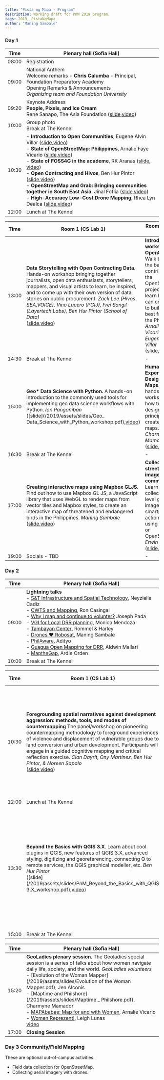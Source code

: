 ```yaml
---
title: "Pista ng Mapa - Program"
description: Working draft for PnM 2019 program.
tags: 2019, PistaNgMapa
author: "Maning Sambale"
---
```

### Day 1

| Time | Plenary hall (Sofia Hall)
|---|---|
| 08:00 | Registration |
| 09:00 | National Anthem<br>Welcome remarks - **Chris Calumba** - Principal, Foundation Preparatory Academy  <br>Opening Remarks & Announcements <br> *Organizing team and Foundation University* |
| 09:20 | Keynote Address <br> **People, Pixels, and Ice Cream** <br>Rene Sanapo, The Asia Foundation ([slide](/2019/assets/slides/1_Rene_Sanapo_Pixels-and-People.pdf),[video]())|
| 10:00 | Group photo <br> Break at The Kennel |
| 10:30 | - **Introduction to Open Communities**, Eugene Alvin Villar ([slide](/2019/assets/slides/2_Eugene_Alvin_Villar_Intro-Open-Communities.pdf),[video]()) <br> - **State of OpenStreetMap: Philippines**, Arnalie Faye Vicario ([slide](/2019/assets/slides/3_Arnalie_Vicario_State-of-OpenStreetMap-Philippines.pdf),[video]())<br> - **State of FOSS4G in the academe**, RK Aranas ([slide](/2019/assets/slides/4_RK_Aranas_State-of-FOSS4G-in-the-academe.pdf), [video]())<br> - **Open Contracting and Hivos**, Ben Hur Pintor ([slide](/2019/assets/slides/5_Ben_Hur_Pinto_Open-Contracting-FOSS4G.pdf),[video]())<br> - **OpenStreetMap and Grab: Bringing communities together in South East Asia**, Jinal Foflia ([slide](/2019/assets/slides/6_GRAB_OpenStreetMap-and-Grab-Bringing-communities-together-in-SouthEastAsia,.pdf),[video]())<br> - **High-Accuracy Low-Cost Drone Mapping**, Rhea Lyn Dealca ([slide](/2019/assets/slides/7_Rhea-Lyn_Dealca_Drone-Supported-Surveys.pdf),[video]())<br> |
| 12:00 | Lunch at The Kennel|

| **Time** | **Room 1 (CS Lab 1)** | **Room 2 (CS Lab 2)** | **Room 3 (IT Room)** |
|----------|---------------|--------|--------|
| 13:00 | **Data Storytelling with Open Contracting Data.**  Hands-on workshop bringing together journalists, open data enthusiasts, storytellers,  mappers, and visual artists to learn, be inspired, and to come up with their own version of data stories on public procurement. *Zack Lee (Hivos SEA,VOICE), Vino Lucero (PCIJ), Frei Sangil (Layertech Labs), Ben Hur Pintor (School of Data)*<br>([slide](/2019/assets/slides/),[video]()) | **Introduction workshop to OpenStreetMap.** Walk through the basics of contributing to the OpenStreetMap project, and learn how you can contribute to building the best free map of the Philippines.  *Arnalie Faye Vicario & Eugene Alvin Villar* <br>([slide](/2019/assets/slides/PnM_IntrotoOSM_workshop.pdf),[video]())| - |
| 14:30 | Break at The Kennel | - | - |
| 15:00 | **Geo&ast; Data Science with Python.** A hands-on introduction to the commonly used tools for implementing geo data science workflows with Python.  *Ian Panganiban* <br>([slide](/2019/assets/slides/Geo_ Data_Science_with_Python_workshop.pdf),[video]())| **Human Experience Design for Maps.**  A quick hands-on workshop on how to use design thinking principles to create better maps. *Charmyne Mamador* <br>([slide](/2019/assets/slides/HEX_for_better_maps_workshop.pdf),[video]())| **OpenStreetMap Mapathon** <br> Mapping the fire stations of Negros Island *MapAm💜re* <br>([slide](/2019/assets/slides/PnM19-mapathon-negros-visayas-fire-station-mapping_workshop.pdf),[video]())|
| 16:30 | Break at The Kennel | - | - |
| 17:00 | **Creating interactive maps using Mapbox GLJS.**  Find out how to use Mapbox GL JS, a JavaScript library that uses WebGL to render maps from vector tiles and Mapbox styles, to create an interactive map of threatened and endangered birds in the Philippines.  *Maning Sambale* <br>([slide](https://maning.github.io/birds-mpbx-gljs/),[video]())| **Collecting street-level imagery for the commons.**  Learn how to collect street-level ground imagery using smartphone or action cameras, using Mapillary or OpenStreetCam.  *Erwin Olario* <br>([slide](/2019/assets/slides/PnM19_street-level-imagery-collection-mapillary-olario_workshop.pdf),[video]())| **OpenStreetMap Mapathon** Mapping pedestrian crossings with Pic4Review<br>*Rally de Leon* <br>([slide](/2019/assets/slides/PistaNgMapa2019_Mapathon_Pic4Review_workshop.pdf)), [](video) |
| 19:00 | Socials - TBD | - |

### Day 2

| Time | Plenary hall (Sofia Hall)
|---------------|-----------------------------------|
| 09:00 |**Lightning talks** <br>- [S&T Infrastructure and Spatial Technology](/2019/assets/slides/Neyzielle_Cadiz_lightning.pdf), Neyzielle Cadiz <br>- [CWTS and Mapping](/2019/assets/slides/), Ron Casingal <br>- [Why I map and continue to volunter?](/2019/assets/slides/Joseph_Pada_lightning.pdf) Joseph Pada<br>- [VGI for Local DRR planning](/2019/assets/slides/Monica_Mendoza_lightning.pdf), Monica Mendoza<br>- [Tambayan Center](/2019/assets/slides/Tambayan_Center_lightning.pdf), Rommel & Harley<br>- [Drones :heart: Robosat](https://github.com/maning/talkingpoints/issues/6), Maning Sambale <br>- [PhilAware](/2019/assets/slides/Adityo_philaware_lightning.pdf), Adityo<br>- [Guagua Open Mapping for DRR](/2019/assets/slides/Aldwin_Mallari_lightning.pdf), Aldwin Mallari<br>- [MaptheGap](https://stories.thinkingmachin.es/mapthegap/), Ardie Orden| 
| 10:00 | Break at The Kennel |

| **Time** | **Room 1 (CS Lab 1)** | **Room 2 (CS Lab 2)** | **Room 3 (IT Room)** |
|----------|---------------|--------|--------|
| 10:30 | **Foregrounding spatial narratives against development aggression: methods, tools, and modes of countermapping** The panel/workshop on pioneering countermapping methodology to foreground experiences of violence and displacement of vulnerable groups due to land conversion and urban development. Participants will engage in a guided cognitive mapping and critical reflection exercise. *Cian Dayrit, Ony Martinez, Ben Hur Pintor, & Noreen Sapalo* <br>([slide](/2019/assets/slides/PnM_Counter-mappingXFOSS4G_workshop.pdf),[video]()) | **"DIY" imagery collection for mapping.**  This workshop introduces how to use high resolution imagery collected from off-the-shelf UAV devices for mapping in OpenStreetMap.  *Leonard Soriano, Ian Gongona, & Leigh Lunas* <br>([slide](/2019/assets/slides/PnM_DIY_Drone_Mapping_workshop.pdf),[video]())| **OpenStreetMap Mapathon** <br> *Humanitarian OpenStreetMap Team (HOT)* <br>([slide](/2019/assets/slides/),[video]())|
| 12:00  | Lunch at The Kennel| - | - |
| 13:30  | **Beyond the Basics with QGIS 3.X**. Learn about cool plugins in QGIS, new features of QGIS 3.X, advanced styling, digitizing and georeferencing, connecting Q to remote services, the QGIS graphical modeller, etc. *Ben Hur Pintor* <br>([slide](/2019/assets/slides/PnM_Beyond_the_Basics_with_QGIS 3.X_workshop.pdf),[video]()) | **Datamining OpenStreetMap with Overpass Turbo.**  A hands-on crash course on web-based geodata mining, plus quick-and-dirty maps. No OpenStreetMap experience required. *Erwin Olario*  <br>([slide](/2019/assets/slides/PnM19-data-mining-overpass-turbo-olario_workshop.pdf),[video]())| **When women map.**  The Geoladies-led workshop will engage women to tell their stories and map places, spaces, and experiences that shaped them. Participants will form groups, exchange ideas, and map places using ID editor. *GeoLadies volunteers* <br>([slide](/2019/assets/slides/1_PnM_Geoladies-Workshop.pdf),[video]())|
| 15:00 | Break at The Kennel | - | - |


| Time | Plenary hall (Sofia Hall)
|---------------|-----------------------------------|
| 15:20 | **GeoLadies plenary session.** The Geoladies special session is a series of talks about how women navigate daily life, society, and the world. *GeoLadies volunteers* <br> - [Evolution of the Woman Mapper](/2019/assets/slides/Evolution of the Woman Mapper.pdf), Jen Alconis <br> - [Maptime and Philshore](/2019/assets/slides/Maptime _ Philshore.pdf), Charmyne Mamador <br> - [MAPAbabae: Map for and with Women](/2019/assets/slides/PnM_GeoladiesPlenary_MAPAbaba_Nalie.pdf), Arnalie Vicario<br> - [Women Reprezent!](/2019/assets/slides/PnM_Geoladies_Plenary_LeighLunas.pdf), Leigh Lunas <br> [video]()
|17:00 | **Closing Session** |

### Day 3 Community/Field Mapping

These are optional out-of-campus activities.
* Field data collection for OpenStreetMap. 
* Collecting aerial imagery with drones. 


